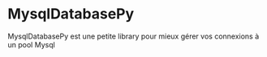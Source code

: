# MysqlDatabasePy
MysqlDatabasePy est une petite library pour mieux gérer vos connexions à un pool Mysql
